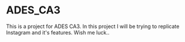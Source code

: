 # ADES_CA3
This is a project for ADES CA3. In this project I will be trying to replicate Instagram and it's features. Wish me luck..
